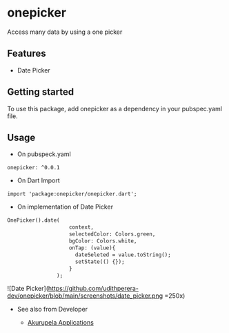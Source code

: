 # onepicker

Access many data by using a one picker

## Features

- Date Picker


## Getting started

To use this package, add onepicker as a dependency in your pubspec.yaml file.

## Usage

- On pubspeck.yaml

```
onepicker: ^0.0.1
```

- On Dart Import

```
import 'package:onepicker/onepicker.dart';
```

- On implementation of Date Picker

```
OnePicker().date(
                    context,
                    selectedColor: Colors.green,
                    bgColor: Colors.white,
                    onTap: (value){
                      dateSeleted = value.toString();
                      setState(() {});
                    }
                );
```

[//]: # (<img src="https://github.com/udithperera-dev/onepicker/blob/main/screenshots/date_picker.png" alt="drawing" style="width:200px;"/>)

![Date Picker](https://github.com/udithperera-dev/onepicker/blob/main/screenshots/date_picker.png =250x)

- See also from Developer

  - [Akurupela Applications](https://akurupela.com)